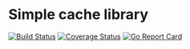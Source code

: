
# Simple cache library

[![Build Status](https://github.com/wmentor/cache/workflows/test%20and%20build/badge.svg)](https://github.com/wmentor/cache/actions?workflow=test%20and%20build)
[![Coverage Status](https://coveralls.io/repos/github/wmentor/cache/badge.svg?branch=master)](https://coveralls.io/github/wmentor/cache?branch=master)
[![Go Report Card](https://goreportcard.com/badge/github.com/wmentor/cache)](https://goreportcard.com/report/github.com/wmentor/cache)

